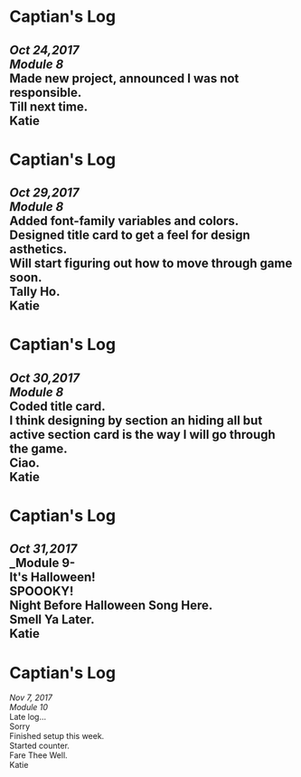 # Captian's Log  
_Oct 24,2017_  
_Module 8_  
Made new project, announced I was not responsible.  
Till next time.  
Katie  
---

# Captian's Log   
_Oct 29,2017_   
_Module 8_   
Added font-family variables and colors.   
Designed title card to get a feel for design asthetics.    
Will start figuring out how to move through game soon.   
Tally Ho.   
Katie   
---

# Captian's Log   
_Oct 30,2017_   
_Module 8_   
Coded title card.   
I think designing by section an hiding all but active section card is the way I will go through the game.   
Ciao.   
Katie   
---

# Captian's Log   
_Oct 31,2017_   
_Module 9-   
It's Halloween!   
SPOOOKY!   
Night Before Halloween Song Here.   
Smell Ya Later.   
Katie   
---

# Captian's Log   
_Nov 7, 2017_   
_Module 10_   
Late log...   
Sorry   
Finished setup this week.   
Started counter.   
Fare Thee Well.   
Katie   
